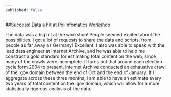 ```yaml
---
published: false
---
```


##Success! Data a hit at PoliInfomatics Workshop

The data was a big hit at the workshop! People seemed excited about the possibilities. I got a lot of requests to share the data and scripts, from people as far away as Germany! Excellent. I also was able to speak with the lead data engineer at Internet Archive, and he was able to help me construct a gold standard for estimating total content on the web, since many of the crawls were incomplete. It turns out that around each election cycle form 2004 to present, Internet Archive conducted an exhaustive crawl of the .gov domain between the end of Oct and the end of January. If I aggregate across these three months, I am able to have an estimate every two years of total content on the .gov domain, which will allow for a more  statistically rigorous analysis of the data.

